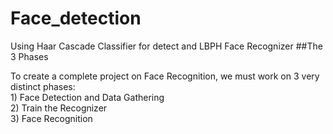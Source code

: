 # Face_detection
Using Haar Cascade Classifier for detect and LBPH Face Recognizer
##The 3 Phases

To create a complete project on Face Recognition, we must work on 3 very distinct phases:<br>
    1) Face Detection and Data Gathering<br>
    2) Train the Recognizer<br>
    3) Face Recognition<br>
